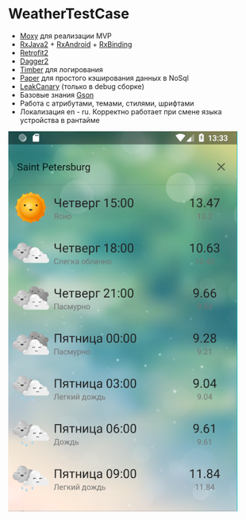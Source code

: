 # WeatherTestCase

* [Moxy](https://github.com/Arello-Mobile/Moxy) для реализации MVP
* [RxJava2](https://github.com/ReactiveX/RxJava) + [RxAndroid](https://github.com/ReactiveX/RxAndroid) + [RxBinding](https://github.com/JakeWharton/RxBinding)
* [Retrofit2](https://github.com/square/retrofit)
* [Dagger2](https://github.com/google/dagger)
* [Timber](https://github.com/JakeWharton/timber) для логирования
* [Paper](https://github.com/pilgr/Paper) для простого кэширования данных в NoSql
* [LeakCanary](https://github.com/square/leakcanary) (только в debug сборке)
* Базовые знания [Gson](https://github.com/google/gson)
* Работа с атрибутами, темами, стилями, шрифтами
* Локализация en - ru. Корректно работает при смене языка устройства в рантайме

![Weather screenshot](https://github.com/tehreh1uneh/WeatherTestCase/blob/master/WeatherScreenshot.png)
